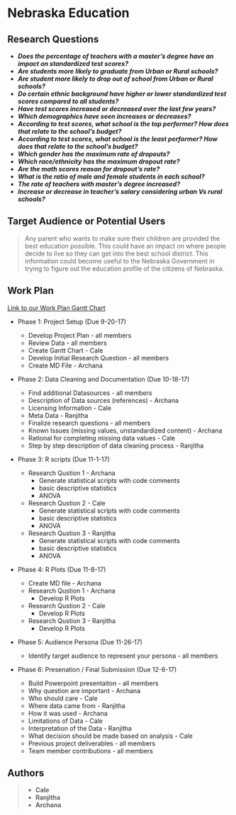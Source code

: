 # Nebraska Education

## **Research Questions**

* _**Does the percentage of teachers with a master’s degree have an impact on standardized test scores?**_
* _**Are students more likely to graduate from Urban or Rural schools?**_
* _**Are student more likely to drop out of school from Urban or Rural schools?**_
* _**Do certain ethnic background have higher or lower standardized test scores compared to all students?**_
* _**Have test scores increased or decreased over the last few years?**_
*	_**Which demographics have seen increases or decreases?**_
* _**According to test scores, what school is the top performer? How does that relate to the school’s budget?**_
* _**According to test scores, what school is the least performer? How does that relate to the school’s budget?**_
* _**Which gender has the maximum rate of dropouts?**_
*	_**Which race/ethnicity has the maximum dropout rate?**_
* _**Are the math scores reason for dropout’s rate?**_
*	_**What is the ratio of male and female students in each school?**_
*	_**The rate of teachers with master’s degree increased?**_
* _**Increase or decrease in teacher’s salary considering urban Vs rural schools?**_

## **Target Audience or Potential Users**

> Any parent who wants to make sure their children are provided the best education possible. This could have an impact on where people decide to live so they can get into the best school district. This information could become useful to the Nebraska Government in trying to figure out the education profile of the citizens of Nebraska.

## **Work Plan**
[Link to our Work Plan Gantt Chart](https://github.com/ArchanaRaghu512/ISQA8086-Team1/blob/master/Deliverables/WorkPlanAndRQ's/Team%20Project%20Plan%20%26%20Gantt%20Chart.pdf)
* Phase 1: Project Setup (Due 9-20-17)
  * Develop Project Plan - all members
  * Review Data - all members
  * Create Gantt Chart - Cale
  * Develop Initial Research Question - all members
  * Create MD File - Archana

* Phase 2: Data Cleaning and Documentation (Due 10-18-17)
  * Find additional Datasources - all members
  * Description of Data sources (references) - Archana
  * Licensing Information - Cale
  * Meta Data - Ranjitha
  * Finalize research questions - all members
  * Known Issues (missing values, unstandardized content) - Archana
  * Rational for completing missing data values - Cale
  * Step by step description of data cleaning process - Ranjitha

* Phase 3: R scripts (Due 11-1-17)
  * Research Qustion 1 - Archana
    * Generate statistical scripts with code comments
    * basic descriptive statistics
    * ANOVA
  * Research Qustion 2 - Cale
    * Generate statistical scripts with code comments
    * basic descriptive statistics
    * ANOVA
  * Research Qustion 3 - Ranjitha
    * Generate statistical scripts with code comments
    * basic descriptive statistics
    * ANOVA

* Phase 4: R Plots (Due 11-8-17)
  * Create MD file - Archana
  * Research Qustion 1 - Archana
    * Develop R Plots
  * Research Qustion 2 - Cale
    * Develop R Plots
  * Research Qustion 3 - Ranjitha
    * Develop R Plots

* Phase 5: Audience Persona (Due 11-26-17)
  * Identify target audience to represent your persona  - all members

* Phase 6: Presenation / Final Submission (Due 12-6-17)
  * Build Powerpoint presentaiton - all members
  * Why question are important - Archana
  * Who should care - Cale
  * Where data came from - Ranjitha
  * How it was used - Archana
  * Limitations of Data - Cale
  * Interpretation of the Data - Ranjitha
  * What decision should be made based on analysis - Cale
  * Previous project deliverables - all members
  * Team member contributions - all members

## Authors

> * **Cale**
> * **Ranjitha**
> * **Archana**

